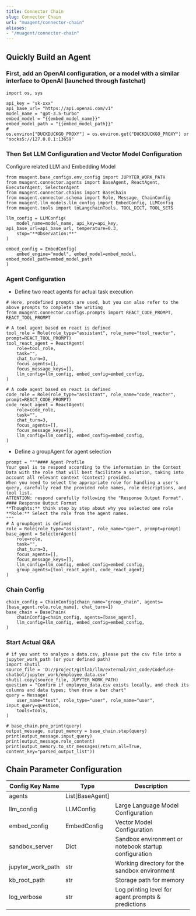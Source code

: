 ```yaml
---
title: Connector Chain
slug: Connector Chain
url: "muagent/connector-chain"
aliases:
- "/muagent/connector-chain"
---
```



## Quickly Build an Agent
### First, add an OpenAI configuration, or a model with a similar interface to OpenAI (launched through fastchat)


```
import os, sys

api_key = "sk-xxx"
api_base_url= "https://api.openai.com/v1"
model_name = "gpt-3.5-turbo"
embed_model = "{{embed_model_name}}"
embed_model_path = "{{embed_model_path}}"
#
os.environ["DUCKDUCKGO_PROXY"] = os.environ.get("DUCKDUCKGO_PROXY") or "socks5://127.0.0.1:13659"
```

### Then Set LLM Configuration and Vector Model Configuration
Configure related LLM and Embedding Model
```
from muagent.base_configs.env_config import JUPYTER_WORK_PATH
from muagent.connector.agents import BaseAgent, ReactAgent, ExecutorAgent, SelectorAgent
from muagent.connector.chains import BaseChain
from muagent.connector.schema import Role, Message, ChainConfig
from muagent.llm_models.llm_config import EmbedConfig, LLMConfig
from muagent.tools import toLangchainTools, TOOL_DICT, TOOL_SETS

llm_config = LLMConfig(
    model_name=model_name, api_key=api_key,  api_base_url=api_base_url, temperature=0.3,
    stop="**Observation:**"
)

embed_config = EmbedConfig(
    embed_engine="model", embed_model=embed_model, embed_model_path=embed_model_path
)
```

### Agent Configuration
- Define two react agents for actual task execution

```
# Here, predefined prompts are used, but you can also refer to the above prompts to complete the writing
from muagent.connector.configs.prompts import REACT_CODE_PROMPT, REACT_TOOL_PROMPT

# A tool agent based on react is defined
tool_role = Role(role_type="assistant", role_name="tool_reacter", prompt=REACT_TOOL_PROMPT)
tool_react_agent = ReactAgent(
    role=tool_role,
    task="",
    chat_turn=3,
    focus_agents=[],
    focus_message_keys=[],
    llm_config=llm_config, embed_config=embed_config,
)

# A code agent based on react is defined
code_role = Role(role_type="assistant", role_name="code_reacter", prompt=REACT_CODE_PROMPT)
code_react_agent = ReactAgent(
    role=code_role,
    task="",
    chat_turn=3,
    focus_agents=[],
    focus_message_keys=[],
    llm_config=llm_config, embed_config=embed_config,
)
```

- Define a groupAgent for agent selection
```
prompt = """#### Agent Profile
Your goal is to respond according to the information in the Context Data with the role that will best facilitate a solution, taking into account all relevant context (Context) provided.
When you need to select the appropriate role for handling a user's query, carefully read the provided role names, role descriptions, and tool list.
ATTENTION: respond carefully following the "Response Output Format".
#### Response Output Format
**Thoughts:** think step by step about why you selected one role
**Role:** Select the role from the agent names.
"""
# A groupAgent is defined
role = Role(role_type="assistant", role_name="qaer", prompt=prompt)
base_agent = SelectorAgent(
    role=role,
    task="",
    chat_turn=3,
    focus_agents=[],
    focus_message_keys=[],
    llm_config=llm_config, embed_config=embed_config,
    group_agents=[tool_react_agent, code_react_agent]
)
```

### Chain Config
```
chain_config = ChainConfig(chain_name="group_chain", agents=[base_agent.role.role_name], chat_turn=1)
base_chain = BaseChain(
    chainConfig=chain_config, agents=[base_agent], 
    llm_config=llm_config, embed_config=embed_config,
)
```

### Start Actual Q&A
```
# if you want to analyze a data.csv, please put the csv file into a jupyter_work_path (or your defined path)
import shutil
source_file = 'D://project/gitlab/llm/external/ant_code/Codefuse-chatbot/jupyter_work/employee_data.csv'
shutil.copy(source_file, JUPYTER_WORK_PATH)
question = "Confirm if employee_data.csv exists locally, and check its columns and data types; then draw a bar chart"
query = Message(
    user_name="test", role_type="user", role_name="user", input_query=question,
    tools=tools,
)

# base_chain.pre_print(query)
output_message, output_memory = base_chain.step(query)
print(output_message.input_query)
print(output_message.role_content)
print(output_memory.to_str_messages(return_all=True, content_key="parsed_output_list"))
```


## Chain Parameter Configuration
|Config Key Name|	Type	|Description|
| ------------------ | ---------- | ---------- |
|agents| List[BaseAgent] | 
|llm_config	|LLMConfig	|Large Language Model Configuration|
|embed_config	|EmbedConfig	|Vector Model Configuration|
|sandbox_server	|Dict	|Sandbox environment or notebook startup configuration|
|jupyter_work_path	|str	|Working directory for the sandbox environment|
|kb_root_path	|str	|Storage path for memory|
|log_verbose	|str	|Log printing level for agent prompts & predictions|